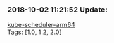 ### 2018-10-02 11:21:52 Update:

[kube-scheduler-arm64](https://hub.docker.com/r/gcrcontainer/kube-scheduler-arm64/tags)  
Tags: [1.0, 1.2, 2.0]

